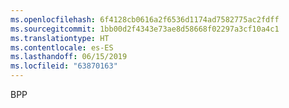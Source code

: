 ```yaml
---
ms.openlocfilehash: 6f4128cb0616a2f6536d1174ad7582775ac2fdff
ms.sourcegitcommit: 1bb00d2f4343e73ae8d58668f02297a3cf10a4c1
ms.translationtype: HT
ms.contentlocale: es-ES
ms.lasthandoff: 06/15/2019
ms.locfileid: "63870163"
---
```

BPP